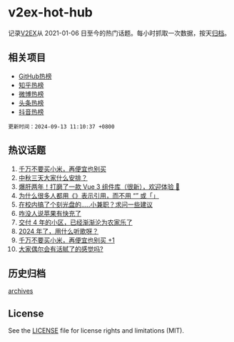 # v2ex-hot-hub

 记录[V2EX](https://www.v2ex.com/)从 2021-01-06 日至今的热门话题。每小时抓取一次数据，按天[归档](archives)。
 
 ## 相关项目

- [GitHub热榜](https://github.com/lonnyzhang423/github-hot-hub)
- [知乎热榜](https://github.com/lonnyzhang423/zhihu-hot-hub)
- [微博热榜](https://github.com/lonnyzhang423/weibo-hot-hub)
- [头条热榜](https://github.com/lonnyzhang423/toutiao-hot-hub)
- [抖音热榜](https://github.com/lonnyzhang423/douyin-hot-hub)


 `更新时间：2024-09-13 11:10:37 +0800`

## 热议话题

1. [千万不要买小米，再便宜也别买](https://www.v2ex.com/t/1072408)
1. [中秋三天大家什么安排？](https://www.v2ex.com/t/1072484)
1. [爆肝两年！打磨了一款 Vue 3 组件库（很新），欢迎体验 👏](https://www.v2ex.com/t/1072340)
1. [为什么很多人都用《》表示引用，而不用 “” 或「」](https://www.v2ex.com/t/1072491)
1. [在校内搞了个刻光盘的.....小兼职？求问一些建议](https://www.v2ex.com/t/1072330)
1. [咋没人说苹果有快充了](https://www.v2ex.com/t/1072477)
1. [交付 4 年的小区，已经渐渐沦为农家乐了](https://www.v2ex.com/t/1072281)
1. [2024 年了，用什么听歌呀？](https://www.v2ex.com/t/1072490)
1. [千万不要买小米，再便宜也别买 +1](https://www.v2ex.com/t/1072513)
1. [大家偶尔会有活腻了的感觉吗?](https://www.v2ex.com/t/1072447)

## 历史归档

[archives](archives)

## License

See the [LICENSE](LICENSE) file for license rights and limitations (MIT).

